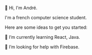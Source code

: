 👋 Hi, I'm André.

I'm a french computer science student.

Here are some ideas to get you started:

🌱 I’m currently learning React, Java.

🤔 I’m looking for help with Firebase.
